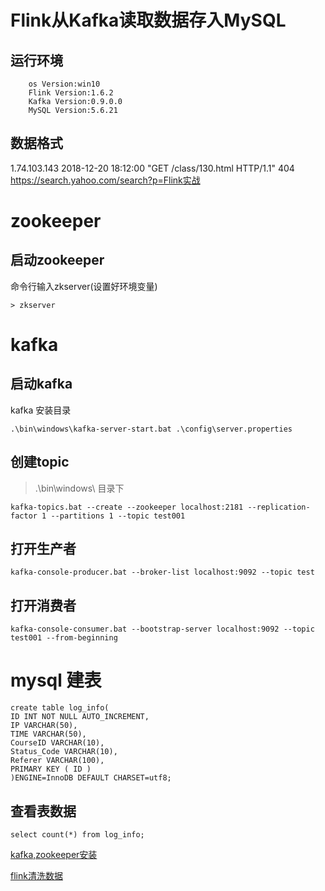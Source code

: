 # Flink从Kafka读取数据存入MySQL
## 运行环境
```
    os Version:win10
    Flink Version:1.6.2
    Kafka Version:0.9.0.0
    MySQL Version:5.6.21

```

## 数据格式
1.74.103.143    2018-12-20 18:12:00    "GET /class/130.html HTTP/1.1"    404    https://search.yahoo.com/search?p=Flink实战


# zookeeper
## 启动zookeeper
命令行输入zkserver(设置好环境变量)
```shell script
> zkserver
```

# kafka

## 启动kafka
kafka 安装目录
```shell script
.\bin\windows\kafka-server-start.bat .\config\server.properties
```
     
## 创建topic
>.\bin\windows\ 目录下
```shell script
kafka-topics.bat --create --zookeeper localhost:2181 --replication-factor 1 --partitions 1 --topic test001
```

## 打开生产者
```shell script
kafka-console-producer.bat --broker-list localhost:9092 --topic test
```

## 打开消费者
```shell script
kafka-console-consumer.bat --bootstrap-server localhost:9092 --topic test001 --from-beginning
```

# mysql 建表
```mysql
create table log_info(
ID INT NOT NULL AUTO_INCREMENT,
IP VARCHAR(50),
TIME VARCHAR(50),
CourseID VARCHAR(10),
Status_Code VARCHAR(10),
Referer VARCHAR(100),
PRIMARY KEY ( ID )
)ENGINE=InnoDB DEFAULT CHARSET=utf8;

```

## 查看表数据
```mysql
select count(*) from log_info;
```
[kafka,zookeeper安装](https://www.cnblogs.com/lnice/p/9668750.html)

[flink清洗数据](https://blog.csdn.net/Gavin_chun/article/details/85132425?utm_medium=distribute.pc_relevant.none-task-blog-BlogCommendFromMachineLearnPai2-19.nonecase&depth_1-utm_source=distribute.pc_relevant.none-task-blog-BlogCommendFromMachineLearnPai2-19.nonecase)